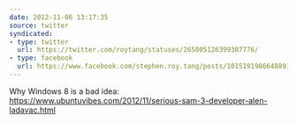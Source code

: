 ```yaml
---
date: 2012-11-06 13:17:35
source: twitter
syndicated:
- type: twitter
  url: https://twitter.com/roytang/statuses/265805126399307776/
- type: facebook
  url: https://www.facebook.com/stephen.roy.tang/posts/10151919866488912
---
```


Why Windows 8 is a bad idea: https://www.ubuntuvibes.com/2012/11/serious-sam-3-developer-alen-ladavac.html